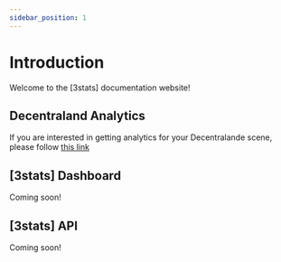 ```yaml
---
sidebar_position: 1
---
```


# Introduction

Welcome to the [3stats] documentation website!


## Decentraland Analytics

If you are interested in getting analytics for your
Decentralande scene, please follow [this link](/Decentraland/introduction)

## [3stats] Dashboard

Coming soon!

## [3stats] API

Coming soon!

